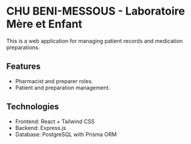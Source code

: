 # CHU BENI-MESSOUS - Laboratoire Mère et Enfant

This is a web application for managing patient records and medication preparations.

## Features
- Pharmacist and preparer roles.
- Patient and preparation management.

## Technologies
- Frontend: React + Tailwind CSS
- Backend: Express.js
- Database: PostgreSQL with Prisma ORM

